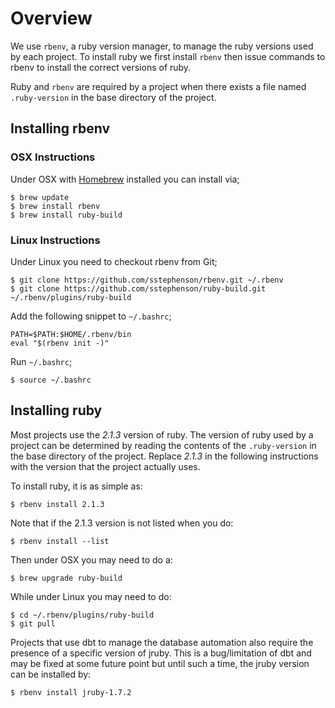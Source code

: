 # Overview

We use `rbenv`, a ruby version manager, to manage the ruby versions used by each project. To install
ruby we first install `rbenv` then issue commands to rbenv to install the correct versions of ruby.

Ruby and `rbenv` are required by a project when there exists a file named `.ruby-version` in the base
directory of the project.

## Installing rbenv

### OSX Instructions

Under OSX with [Homebrew](http://mxcl.github.com/homebrew/) installed you can install via;

    $ brew update
    $ brew install rbenv
    $ brew install ruby-build

### Linux Instructions

Under Linux you need to checkout rbenv from Git;

    $ git clone https://github.com/sstephenson/rbenv.git ~/.rbenv
    $ git clone https://github.com/sstephenson/ruby-build.git ~/.rbenv/plugins/ruby-build

Add the following snippet to `~/.bashrc`;

    PATH=$PATH:$HOME/.rbenv/bin
    eval "$(rbenv init -)"

Run `~/.bashrc`;

    $ source ~/.bashrc

## Installing ruby

Most projects use the _2.1.3_ version of ruby. The version of ruby used by a project can be determined by
reading the contents of the `.ruby-version` in the base directory of the project. Replace _2.1.3_ in the
following instructions with the version that the project actually uses.

To install ruby, it is as simple as:

    $ rbenv install 2.1.3

Note that if the 2.1.3 version is not listed when you do:

    $ rbenv install --list

Then under OSX you may need to do a:

    $ brew upgrade ruby-build

While under Linux you may need to do:

    $ cd ~/.rbenv/plugins/ruby-build
    $ git pull

Projects that use dbt to manage the database automation also require the presence of a specific version of
jruby. This is a bug/limitation of dbt and may be fixed at some future point but until such a time, the jruby
version can be installed by:

    $ rbenv install jruby-1.7.2
